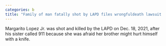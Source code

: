 ```yaml
---
categories: b
title: "Family of man fatally shot by LAPD files wrongfuldeath lawsuit against LA and police officers"
---
```

Margarito Lopez Jr. was shot and killed by the LAPD on Dec. 18, 2021, after his sister called 911 because she was afraid her brother might hurt himself with a knife.